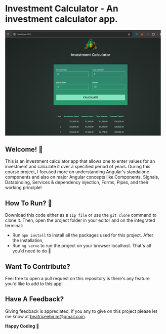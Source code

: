 # Investment Calculator - An investment calculator app.

![Home view of Investment Calculator](./src/assets/investment-calculator.png)

## Welcome! 👋
This is an investment calculator app that allows one to enter values for an investment and calculate it over a specified period of years. During this course project, I focused more on understanding Angular's standalone components and also on major Angular concepts like Components, Signals, Databinding, Services & dependency injection, Forms, Pipes, and their working principle!

## How To Run? 🤔
Download this code either as a `zip file` or use the `git clone` command to clone it.
Then, open the project folder in your editor and on the integrated terminal:
-  Run `npm install` to install all the packages used for this project.
After the installation,
- Run `ng serve` to run the project on your browser localhost.
    That's all you'd need to do 🙂

## Want To Contribute? 
Feel free to open a pull request on this repository is there's any feature you'd like to add to this app!

## Have A Feedback? 
Giving feedback is appreciated, if you any to give on this project please let me know at beatriceebirim@gmail.com.

**Happy Coding 💪**